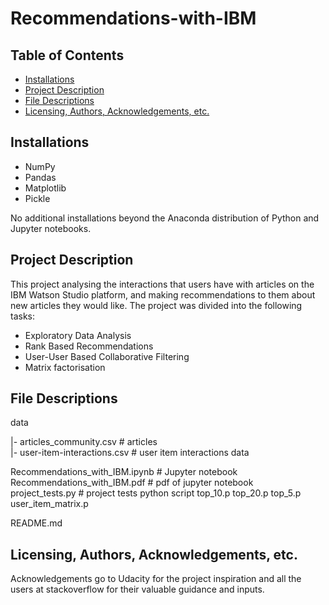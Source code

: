 # Recommendations-with-IBM

## Table of Contents
 * [Installations](#installations)
 * [Project Description](#project-description)
 * [File Descriptions](#file-descriptions)
 * [Licensing, Authors, Acknowledgements, etc.](#licensing-authors-acknowledgements-etc)
 

## Installations
 - NumPy
 - Pandas
 - Matplotlib
 - Pickle
 
No additional installations beyond the Anaconda distribution of Python and Jupyter notebooks.

## Project Description
This project analysing the interactions that users have with articles on the IBM Watson Studio platform, and making recommendations to them about new articles they would like. The project was divided into the following tasks:
 - Exploratory Data Analysis
 - Rank Based Recommendations
 - User-User Based Collaborative Filtering
 - Matrix factorisation

## File Descriptions

data    

|- articles_community.csv # articles     
|- user-item-interactions.csv # user item interactions data  


Recommendations_with_IBM.ipynb # Jupyter notebook     
Recommendations_with_IBM.pdf # pdf of jupyter notebook     
project_tests.py # project tests python script
top_10.p
top_20.p
top_5.p
user_item_matrix.p


README.md    

## Licensing, Authors, Acknowledgements, etc.
Acknowledgements go to Udacity for the project inspiration and all the users at stackoverflow for their valuable guidance and inputs.
